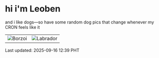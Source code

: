 # hi i'm Leoben

and i like dogs—so have some random dog pics that change whenever my CRON feels like it

|  |  |
|--------|----------|
| ![Borzoi](https://random-dog-vercel.vercel.app/api/random-borzoi?v=1757997562) | ![Labrador](https://random-dog-vercel.vercel.app/api/random-labrador?v=1757997562) |

Last updated: 2025-09-16 12:39 PHT
